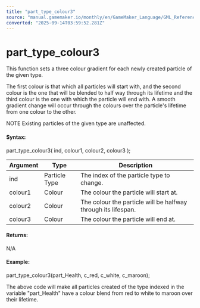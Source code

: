 ```yaml
---
title: "part_type_colour3"
source: "manual.gamemaker.io/monthly/en/GameMaker_Language/GML_Reference/Drawing/Particles/Particle_Types/part_type_colour3.htm"
converted: "2025-09-14T03:59:52.281Z"
---
```


# part\_type\_colour3

This function sets a three colour gradient for each newly created particle of the given type.

The first colour is that which all particles will start with, and the second colour is the one that will be blended to half way through its lifetime and the third colour is the one with which the particle will end with. A smooth gradient change will occur through the colours over the particle's lifetime from one colour to the other.

NOTE Existing particles of the given type are unaffected.

#### Syntax:

part\_type\_colour3( ind, colour1, colour2, colour3 );

| Argument | Type | Description |
| --- | --- | --- |
| ind | Particle Type | The index of the particle type to change. |
| colour1 | Colour | The colour the particle will start at. |
| colour2 | Colour | The colour the particle will be halfway through its lifespan. |
| colour3 | Colour | The colour the particle will end at. |

#### Returns:

N/A

#### Example:

part\_type\_colour3(part\_Health, c\_red, c\_white, c\_maroon);

The above code will make all particles created of the type indexed in the variable "part\_Health" have a colour blend from red to white to maroon over their lifetime.